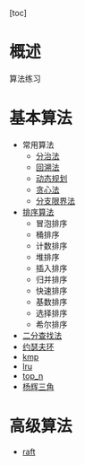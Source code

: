[toc]
# 概述
算法练习

# 基本算法
- 常用算法
  + [分治法]()
  + [回溯法]()
  + [动态规划](https://www.cnblogs.com/steven_oyj/archive/2010/05/22/1741374.html)
  + [贪心法]()
  + [分支限界法]()
- [排序算法](doc/base/sort.md)
  + 冒泡排序
  + 桶排序
  + 计数排序
  + 堆排序
  + 插入排序
  + 归并排序
  + 快速排序
  + 基数排序
  + 选择排序
  + 希尔排序
- [二分查找法](doc/base/binary_search.md)
- [约瑟夫环](doc/base/josephus.md)
- [kmp](doc/base/kmp.md)
- [lru](doc/base/lru.md)
- [top_n](doc/base/top_n.md)
- [杨辉三角](doc/base/yang_hui.md)

# 高级算法
- [raft](doc/high/raft.md)
